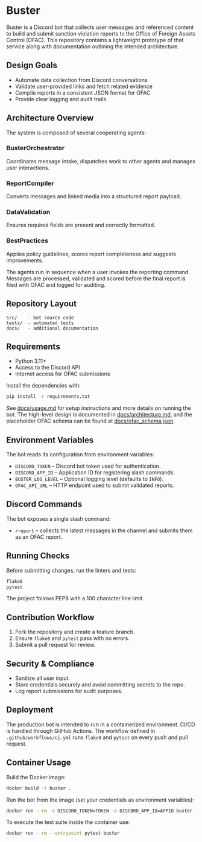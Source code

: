 # Buster

Buster is a Discord bot that collects user messages and referenced content to
build and submit sanction violation reports to the Office of Foreign Assets
Control (OFAC). This repository contains a lightweight prototype of that service
along with documentation outlining the intended architecture.

## Design Goals

- Automate data collection from Discord conversations
- Validate user-provided links and fetch related evidence
- Compile reports in a consistent JSON format for OFAC
- Provide clear logging and audit trails

## Architecture Overview

The system is composed of several cooperating agents:

### BusterOrchestrator
Coordinates message intake, dispatches work to other agents and manages user
interactions.

### ReportCompiler
Converts messages and linked media into a structured report payload.

### DataValidation
Ensures required fields are present and correctly formatted.

### BestPractices
Applies policy guidelines, scores report completeness and suggests improvements.

The agents run in sequence when a user invokes the reporting command. Messages
are processed, validated and scored before the final report is filed with OFAC
and logged for auditing.

## Repository Layout

```
src/    - bot source code
tests/  - automated tests
docs/   - additional documentation
```

## Requirements

- Python 3.11+
- Access to the Discord API
- Internet access for OFAC submissions

Install the dependencies with:

```bash
pip install -r requirements.txt
```

See [docs/usage.md](docs/usage.md) for setup instructions and more details on running the bot.
The high-level design is documented in [docs/architecture.md](docs/architecture.md),
and the placeholder OFAC schema can be found at [docs/ofac_schema.json](docs/ofac_schema.json).

## Environment Variables

The bot reads its configuration from environment variables:

- `DISCORD_TOKEN` – Discord bot token used for authentication.
- `DISCORD_APP_ID` – Application ID for registering slash commands.
- `BUSTER_LOG_LEVEL` – Optional logging level (defaults to `INFO`).
- `OFAC_API_URL` – HTTP endpoint used to submit validated reports.

## Discord Commands

The bot exposes a single slash command:

- `/report` – collects the latest messages in the channel and submits them as an
  OFAC report.

## Running Checks

Before submitting changes, run the linters and tests:

```bash
flake8
pytest
```

The project follows PEP8 with a 100 character line limit.

## Contribution Workflow

1. Fork the repository and create a feature branch.
2. Ensure `flake8` and `pytest` pass with no errors.
3. Submit a pull request for review.

## Security & Compliance

- Sanitize all user input.
- Store credentials securely and avoid committing secrets to the repo.
- Log report submissions for audit purposes.

## Deployment

The production bot is intended to run in a containerized environment. CI/CD is
handled through GitHub Actions. The workflow defined in
`.github/workflows/ci.yml` runs `flake8` and `pytest` on every push and pull
request.


## Container Usage

Build the Docker image:

```bash
docker build -t buster .
```

Run the bot from the image (set your credentials as environment variables):

```bash
docker run --rm -e DISCORD_TOKEN=TOKEN -e DISCORD_APP_ID=APPID buster
```

To execute the test suite inside the container use:

```bash
docker run --rm --entrypoint pytest buster
```
